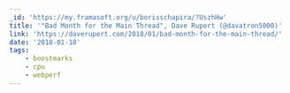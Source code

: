 ```yaml
---
_id: 'https://my.framasoft.org/u/borisschapira/?UszhHw'
title: '"Bad Month for the Main Thread", Dave Rupert (@davatron5000)'
link: 'https://daverupert.com/2018/01/bad-month-for-the-main-thread/'
date: '2018-01-18'
tags:
    - boostmarks
    - cpu
    - webperf
---
```


<div class="markdown"><p></p></div>
